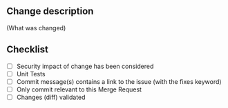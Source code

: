 ## Change description

(What was changed)


## Checklist

- [ ] Security impact of change has been considered
- [ ] Unit Tests
- [ ] Commit message(s) contains a link to the issue (with the fixes keyword)
- [ ] Only commit relevant to this Merge Request
- [ ] Changes (diff) validated
